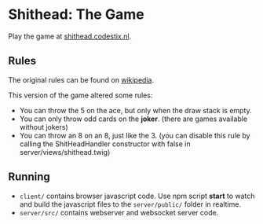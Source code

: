 # Shithead: The Game

Play the game at [shithead.codestix.nl](http://shithead.codestix.nl/).

## Rules

The original rules can be found on [wikipedia](<https://en.wikipedia.org/wiki/Shithead_(card_game)>).

This version of the game altered some rules:

-   You can throw the 5 on the ace, but only when the draw stack is empty.
-   You can only throw odd cards on the **joker**. (there are games available without jokers)
-   You can throw an 8 on an 8, just like the 3. (you can disable this rule by calling the ShitHeadHandler constructor with false in server/views/shithead.twig)

## Running

-   `client/` contains browser javascript code. Use npm script **start** to watch and build the javascript files to the `server/public/` folder in realtime.
-   `server/src/` contains webserver and websocket server code.
